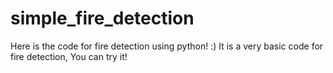 # simple_fire_detection
Here is the code for fire detection using python! :)
It is a very basic code for fire detection, You can try it!
